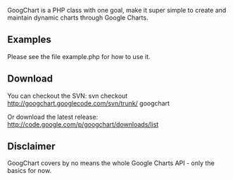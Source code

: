 GoogChart is a PHP class with one goal, make it super simple to create and maintain dynamic charts through Google Charts.

## Examples ##

Please see the file example.php for how to use it.

## Download ##

You can checkout the SVN:
svn checkout http://googchart.googlecode.com/svn/trunk/ googchart

Or download the latest release:
http://code.google.com/p/googchart/downloads/list

## Disclaimer ##

GoogChart covers by no means the whole Google Charts API - only the basics for now.